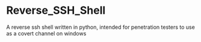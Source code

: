# Reverse_SSH_Shell
A reverse ssh shell written in python, intended for penetration testers to use as a covert channel on windows
